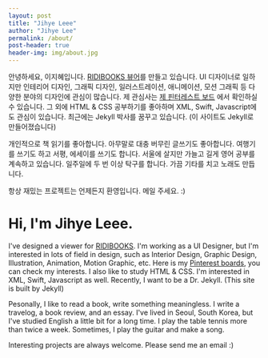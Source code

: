 ```yaml
---
layout: post
title: "Jihye Leee"
author: "Jihye Lee"
permalink: /about/
post-header: true
header-img: img/about.jpg
---
```


안녕하세요, 이지혜입니다. [RIDIBOOKS 뷰어](https://ridibooks.com/support/app/download)를 만들고 있습니다. UI 디자이너로 일하지만 인테리어 디자인, 그래픽 디자인, 일러스트레이션, 애니메이션, 모션 그래픽 등 다양한 분야의 디자인에 관심이 많습니다. 제 관심사는 [제 핀터레스트 보드](https://www.pinterest.co.kr/iamleejihye/) 에서 확인하실 수 있습니다. 그 외에 HTML & CSS 공부하기를 좋아하며 XML, Swift, Javascript에도 관심이 있습니다. 최근에는 Jekyll 박사를 꿈꾸고 있습니다. (이 사이트도 Jekyll로 만들어졌습니다)

개인적으로 책 읽기를 좋아합니다. 아무말로 대충 버무린 글쓰기도 좋아합니다. 여행기를 쓰기도 하고 서평, 에세이를 쓰기도 합니다. 서울에 살지만 가늘고 길게 영어 공부를 계속하고 있습니다. 일주일에 두 번 이상 탁구를 합니다. 가끔 기타를 치고 노래도 만듭니다.

항상 재밌는 프로젝트는 언제든지 환영입니다. 메일 주세요. :)

# Hi, I'm Jihye Leee.

I've designed a viewer for [RIDIBOOKS](https://ridibooks.com/support/app/download). I'm working as a UI Designer, but I'm interested in lots of field in design, such as Interior Design, Graphic Design, Illustration, Animation, Motion Graphic, etc. Here is my [Pinterest boards](https://www.pinterest.co.kr/iamleejihye/), you can check my interests. I also like to study HTML & CSS. I'm interested in  XML, Swift, Javascript as well. Recently, I want to be a Dr. Jekyll. (This site is built by Jekyll)

Pesonally, I like to read a book, write something meaningless. I write a travelog, a book review, and an essay. I've lived in Seoul, South Korea, but I've studied English a little bit for a long time. I play the table tennis more than twice a week. Sometimes, I play the guitar and make a song.

Interesting projects are always welcome. Please send me an email :) 
